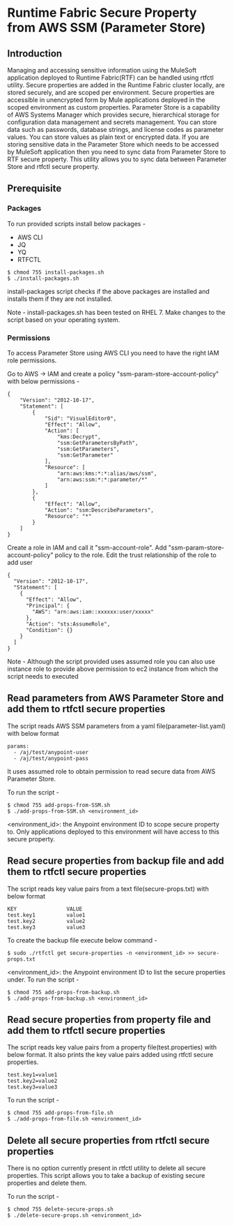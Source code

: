 # Runtime Fabric Secure Property from AWS SSM (Parameter Store)

## Introduction

Managing and accessing sensitive information using the MuleSoft application deployed to Runtime Fabric(RTF) can be handled using rtfctl utility. Secure properties are added in the Runtime Fabric cluster locally, are stored securely, and are scoped per environment. Secure properties are accessible in unencrypted form by Mule applications deployed in the scoped environment as custom properties. 
Parameter Store is a capability of AWS Systems Manager which provides secure, hierarchical storage for configuration data management and secrets management. You can store data such as passwords, database strings, and license codes as parameter values. You can store values as plain text or encrypted data. 
If you are storing sensitive data in the Parameter Store which needs to be accessed by MuleSoft application then you need to sync data from Parameter Store to RTF secure property. This utility allows you to sync data between Parameter Store and rtfctl secure property. 

## Prerequisite
### Packages 
To run provided scripts install below packages - 
- AWS CLI
- JQ
- YQ
- RTFCTL

```
$ chmod 755 install-packages.sh
$ ./install-packages.sh
```
install-packages script checks if the above packages are installed and installs them if they are not installed.

Note - install-packages.sh has been tested on RHEL 7. Make changes to the script based on your operating system.

### Permissions
To access Parameter Store using AWS CLI you need to have the right IAM role permissions.

Go to AWS -> IAM and create a policy "ssm-param-store-account-policy" with below permissions - 
```
{
    "Version": "2012-10-17",
    "Statement": [
        {
            "Sid": "VisualEditor0",
            "Effect": "Allow",
            "Action": [
                "kms:Decrypt",
                "ssm:GetParametersByPath",
                "ssm:GetParameters",
                "ssm:GetParameter"
            ],
            "Resource": [
                "arn:aws:kms:*:*:alias/aws/ssm",
                "arn:aws:ssm:*:*:parameter/*"
            ]
        },
        {
            "Effect": "Allow",
            "Action": "ssm:DescribeParameters",
            "Resource": "*"
        }
    ]
}
```
Create a role in IAM and call it "ssm-account-role". Add "ssm-param-store-account-policy" policy to the role.
Edit the trust relationship of the role to add user 
```
{
  "Version": "2012-10-17",
  "Statement": [
    {
      "Effect": "Allow",
      "Principal": {
        "AWS": "arn:aws:iam::xxxxxx:user/xxxxx"
      },
      "Action": "sts:AssumeRole",
      "Condition": {}
    }
  ]
}
```
Note - Although the script provided uses assumed role you can also use instance role to provide above permission to ec2 instance from which the script needs to executed

## Read parameters from AWS Parameter Store and add them to rtfctl secure properties
The script reads AWS SSM parameters from a yaml file(parameter-list.yaml) with below format 
```
params:
  - /aj/test/anypoint-user
  - /aj/test/anypoint-pass
```
It uses assumed role to obtain permission to read secure data from AWS Parameter Store.

To run the script - 
```
$ chmod 755 add-props-from-SSM.sh
$ ./add-props-from-SSM.sh <environment_id>
```
<environment_id>: the Anypoint environment ID to scope secure property to. Only applications deployed to this environment will have access to this secure property.

## Read secure properties from backup file and add them to rtfctl secure properties
The script reads key value pairs from a text file(secure-props.txt) with below format 
```
KEY                VALUE
test.key1          value1
test.key2          value2
test.key3          value3
```
To create the backup file execute below command - 
```
$ sudo ./rtfctl get secure-properties -n <environment_id> >> secure-props.txt
```
<environment_id>: the Anypoint environment ID to list the secure properties under.
To run the script - 
```
$ chmod 755 add-props-from-backup.sh
$ ./add-props-from-backup.sh <environment_id>
```

## Read secure properties from property file and add them to rtfctl secure properties
The script reads key value pairs from a property file(test.properties) with below format. 
It also prints the key value pairs added using rtfctl secure properties.
```
test.key1=value1
test.key2=value2
test.key3=value3
```
To run the script - 
```
$ chmod 755 add-props-from-file.sh
$ ./add-props-from-file.sh <environment_id>
```

## Delete all secure properties from rtfctl secure properties
There is no option currently present in rtfctl utility to delete all secure properties.
This script allows you to take a backup of existing secure properties and delete them.

To run the script - 
```
$ chmod 755 delete-secure-props.sh
$ ./delete-secure-props.sh <environment_id>
```


